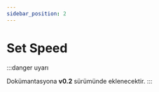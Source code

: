 ```yaml
---
sidebar_position: 2
---
```


# Set Speed

:::danger uyarı

Dokümantasyona **v0.2** sürümünde eklenecektir.
:::